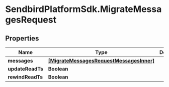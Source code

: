 # SendbirdPlatformSdk.MigrateMessagesRequest

## Properties

Name | Type | Description | Notes
------------ | ------------- | ------------- | -------------
**messages** | [**[MigrateMessagesRequestMessagesInner]**](MigrateMessagesRequestMessagesInner.md) |  | [optional] 
**updateReadTs** | **Boolean** |  | [optional] 
**rewindReadTs** | **Boolean** |  | [optional] 


